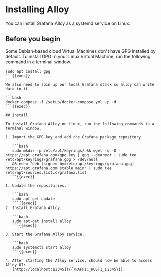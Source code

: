 # Installing Alloy

You can install Grafana Alloy as a systemd service on Linux.

## Before you begin

Some Debian-based cloud Virtual Machines don't have GPG installed by default.
To install GPG in your Linux Virtual Machine, run the following command in a terminal window.

```shell
sudo apt install gpg
```{{exec}}

We also need to spin up our local Grafana stack so alloy can write data to it. 

```bash
docker-compose -f /setup/docker-compose.yml up -d
```{{exec}}

## Install

To install Grafana Alloy on Linux, run the following commands in a terminal window.

1. Import the GPG key and add the Grafana package repository.

   ```bash
   sudo mkdir -p /etc/apt/keyrings/ && wget -q -O - https://apt.grafana.com/gpg.key | gpg --dearmor | sudo tee /etc/apt/keyrings/grafana.gpg > /dev/null
   && echo "deb [signed-by=/etc/apt/keyrings/grafana.gpg] https://apt.grafana.com stable main" | sudo tee /etc/apt/sources.list.d/grafana.list
  ```{{exec}}

1. Update the repositories.

   ```bash
   sudo apt-get update
   ```{{exec}}
2. Install Grafana Alloy.

   ```bash
   sudo apt-get install alloy
   ```{{exec}}

3. Start the Grafana Alloy service.

   ```bash
   sudo systemctl start alloy
   ```{{exec}}

4. After starting the Alloy service, should now be able to access Alloy UI:
   [http://localhost:12345]({{TRAFFIC_HOST1_12345}})